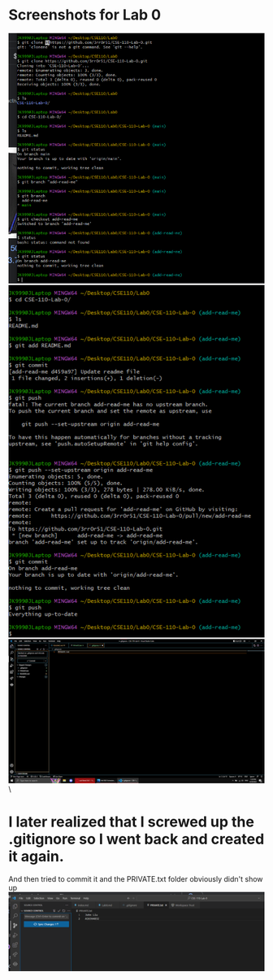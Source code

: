 # Screenshots for Lab 0
![](screenshots/CSE%20110%20Lab%200%20Part%201.png)\
![](screenshots/CSE%20110%20Lab%200%20Part%202.png)\
![](screenshots/CSE%20110%20Lab%200%20VSCode%20UI%20and%20.gitignore.png)\

# I later realized that I screwed up the .gitignore so I went back and created it again.
And then tried to commit it and the PRIVATE.txt folder obviously didn't show up\
![](screenshots/Git%20Ignore%20Fix.png)